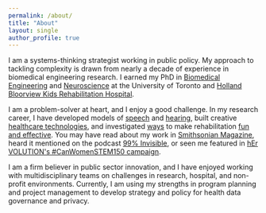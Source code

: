 ```yaml
---
permalink: /about/
title: "About"
layout: single
author_profile: true
---
```

I am a systems-thinking strategist working in public policy. My approach to tackling complexity is drawn from nearly a decade of experience in biomedical engineering research. I earned my PhD in [Biomedical Engineering](https://ibbme.utoronto.ca/) and [Neuroscience](http://www.neuroscience.utoronto.ca/) at the University of Toronto and [Holland Bloorview Kids Rehabilitation Hospital](https://research.hollandbloorview.ca/).

I am a problem-solver at heart, and I enjoy a good challenge. In my research career, I have developed models of [speech](/research/auditoryfb) and [hearing](/research/soundloc), built creative [healthcare technologies](/research/biomusic), and investigated [ways](/research/auditoryfb) to make rehabilitation [fun and effective](/research/musicmaster). You may have read about my work in [Smithsonian Magazine](http://www.smithsonianmag.com/innovation/can-biomusic-offer-kids-autism-new-way-communicate-180968649/), heard it mentioned on the podcast [99% Invisible](https://99percentinvisible.org/episode/sound-and-health-hospitals/), or seen me featured in [hEr VOLUTION's #CanWomenSTEM150 campaign](https://www.hervolution.org/150-days-canadian-women-stem-week-13-wrap/).

I am a firm believer in public sector innovation, and I have enjoyed working with multidisciplinary teams on challenges in research, hospital, and non-profit environments. Currently, I am using my strengths in program planning and project management to develop strategy and policy for health data governance and privacy.
